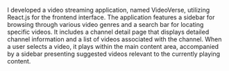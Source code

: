 
I developed a video streaming application, named VideoVerse, utilizing React.js for the frontend interface. The application features a sidebar for browsing through various video genres and a search bar for locating specific videos. It includes a channel detail page that displays detailed channel information and a list of videos associated with the channel. When a user selects a video, it plays within the main content area, accompanied by a sidebar presenting suggested videos relevant to the currently playing content.